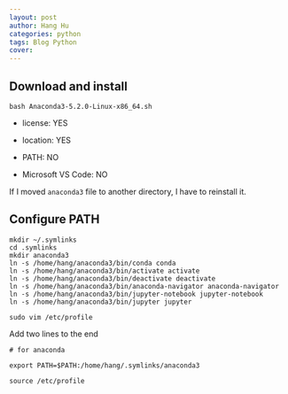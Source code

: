 ```yaml
---
layout: post
author: Hang Hu
categories: python
tags: Blog Python 
cover: 
---
```

## Download and install

```
bash Anaconda3-5.2.0-Linux-x86_64.sh
```


- license: YES

- location: YES

- PATH: NO

- Microsoft VS Code: NO

If I moved `anaconda3` file to another directory, I have to reinstall it.


## Configure PATH


```
mkdir ~/.symlinks
cd .symlinks
mkdir anaconda3
ln -s /home/hang/anaconda3/bin/conda conda
ln -s /home/hang/anaconda3/bin/activate activate
ln -s /home/hang/anaconda3/bin/deactivate deactivate
ln -s /home/hang/anaconda3/bin/anaconda-navigator anaconda-navigator
ln -s /home/hang/anaconda3/bin/jupyter-notebook jupyter-notebook
ln -s /home/hang/anaconda3/bin/jupyter jupyter
```


```
sudo vim /etc/profile
```


Add two lines to the end


```
# for anaconda

export PATH=$PATH:/home/hang/.symlinks/anaconda3  
```


```
source /etc/profile
```

